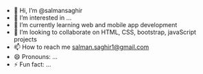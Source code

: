 - 👋 Hi, I’m @salmansaghir
- 👀 I’m interested in ...
- 🌱 I’m currently learning web and mobile app development 
- 💞️ I’m looking to collaborate on HTML, CSS, bootstrap, javaScript projects
- 📫 How to reach me salman.saghir1@gmail.com
- 😄 Pronouns: ...
- ⚡ Fun fact: ...

<!---
salmansaghir/salmansaghir is a ✨ special ✨ repository because its `README.md` (this file) appears on your GitHub profile.
You can click the Preview link to take a look at your changes.
--->
